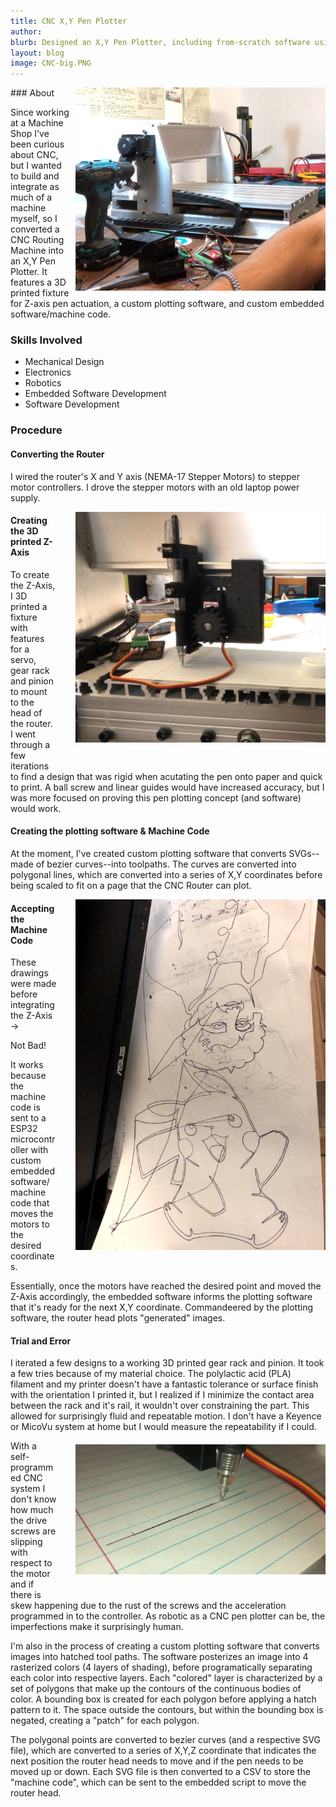 ```yaml
---
title: CNC X,Y Pen Plotter
author: 
blurb: Designed an X,Y Pen Plotter, including from-scratch software using Arduino, Python, OpenCV, and Computational Geometry to convert 2D images to tool paths to create shaded drawings.
layout: blog
image: CNC-big.PNG
---
```


<img src="/media/CNC-Media/CNC-big.PNG" style="max-width: 400px; float: right; margin-left: 10px">
### About

Since working at a Machine Shop I've been curious about CNC, but I wanted to build and integrate as much of a machine myself, so I converted a CNC Routing Machine into an X,Y Pen Plotter. It features a 3D printed fixture for Z-axis pen actuation, a custom plotting software, and custom embedded software/machine code.

### Skills Involved
- Mechanical Design
- Electronics
- Robotics
- Embedded Software Development
- Software Development

### Procedure

#### Converting the Router

I wired the router's X and Y axis (NEMA-17 Stepper Motors) to stepper motor controllers. I drove the stepper motors with an old laptop power supply.

<!--Close up of Z Axis with servo--> <img src="/media/CNC-Media/linear-fixture.PNG" style="max-width: 400px; float: right; margin-left: 30px; margin-bottom:30px">

#### Creating the 3D printed Z-Axis

To create the Z-Axis, I 3D printed a fixture with features for a servo, gear rack and pinion to mount to the head of the router. I went through a few iterations to find a design that was rigid when acutating the pen onto paper and quick to print. A ball screw and linear guides would have increased accuracy, but I was more focused on proving this pen plotting concept (and software) would work.

#### Creating the plotting software & Machine Code

At the moment, I've created custom plotting software that converts SVGs--made of bezier curves--into toolpaths. The curves are converted into polygonal lines, which are converted into a series of X,Y coordinates before being scaled to fit on a page that the CNC Router can plot.



<!--Picture of machine code, gif of moving head--> <img src="/media/CNC-Media/drawings-before-z-integration.PNG" style="max-width: 400px; float: right; margin-left: 30px; margin-bottom:30px;">
#### Accepting the Machine Code

These drawings were made before integrating the Z-Axis →

Not Bad!

It works because the machine code is sent to a ESP32 microcontroller with custom embedded software/machine code that moves the motors to the desired coordinates.

Essentially, once the motors have reached the desired point and moved the Z-Axis accordingly, the embedded software informs the plotting software that it's ready for the next X,Y coordinate. Commandeered by the plotting software, the router head plots "generated" images.

#### Trial and Error 

 I iterated a few designs to a working 3D printed gear rack and pinion. It took a few tries because of my material choice. The polylactic acid (PLA) filament and my printer doesn't have a fantastic tolerance or surface finish with the orientation I printed it, but I realized if I minimize the contact area between the rack and it's rail, it wouldn't over constraining the part. This allowed for surprisingly fluid and repeatable motion. I don't have a Keyence or MicoVu system at home but I would measure the repeatability if I could.
 <img src="/media/CNC-Media/line-repeatability.PNG" style="max-width: 400px; float: right; margin-bottom:30px; margin-top:20px; margin-left: 30px">

With a self-programmed CNC system I don't know how much the drive screws are slipping with respect to the motor and if there is skew happening due to the rust of the screws and the acceleration programmed in to the controller. As robotic as a CNC pen plotter can be, the imperfections make it surprisingly human.

I'm also in the process of creating a custom plotting software that converts images into hatched tool paths. The software posterizes an image into 4 rasterized colors (4 layers of shading), before programatically separating each color into respective layers. Each "colored" layer is characterized by a set of polygons that make up the contours of the continuous bodies of color. A bounding box is created for each polygon before applying a hatch pattern to it. The space outside the contours, but within the bounding box is negated, creating a "patch" for each polygon. 

The polygonal points are converted to bezier curves (and a respective SVG file), which are converted to a series of X,Y,Z coordinate that indicates the next position the router head needs to move and if the pen needs to be moved up or down. Each SVG file is then converted to a CSV to store the "machine code", which can be sent to the embedded script to move the router head.


<!-- #### Art Gallery: -->


<!-- ### Learn More
Github:  -->
